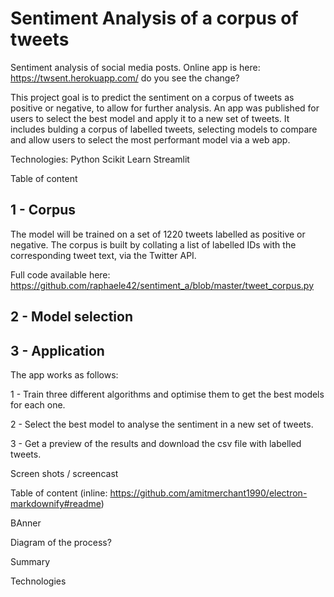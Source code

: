 # Sentiment Analysis of a corpus of tweets
Sentiment analysis of social media posts.
 Online app is here: https://twsent.herokuapp.com/
 do you see the change?
 
This project goal is to predict the sentiment on a corpus of tweets as positive or negative, to allow for further analysis. An app was published for users to select the best model and apply it to a new set of tweets. It includes bulding a corpus of labelled tweets, selecting models to compare and allow users to select the most performant model via a web app.

Technologies:
Python
Scikit Learn
Streamlit

Table of content



 
## 1 - Corpus

The model will be trained on a set of 1220 tweets labelled as positive or negative. The corpus is built by collating a list of labelled IDs with the corresponding tweet text, via the Twitter API.

Full code available here: https://github.com/raphaele42/sentiment_a/blob/master/tweet_corpus.py




## 2 - Model selection



## 3 - Application



The app works as follows:
 
1 - Train three different algorithms and optimise them to get the best models for each one.

2 - Select the best model to analyse the sentiment in a new set of tweets.

3 - Get a preview of the results and download the csv file with labelled tweets.

Screen shots / screencast

Table of content (inline: https://github.com/amitmerchant1990/electron-markdownify#readme)

BAnner

Diagram of the process?


Summary

Technologies
